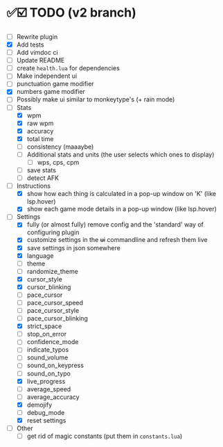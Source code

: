 # ✅☑️ TODO (v2 branch)

- [ ] Rewrite plugin
- [x] Add tests
- [ ] Add vimdoc ci
- [ ] Update README
- [ ] create `health.lua` for dependencies
- [ ] Make independent ui
- [ ] punctuation game modifier
- [x] numbers game modifier
- [ ] Possibly make ui similar to monkeytype's (+ rain mode)
- [ ] Stats
  - [x] wpm
  - [x] raw wpm
  - [x] accuracy
  - [x] total time
  - [ ] consistency (maaaybe)
  - [ ] Additional stats and units (the user selects which ones to display)
    - [ ] wps, cps, cpm
  - [ ] save stats
  - [ ] detect AFK
- [ ] Instructions
  - [x] show how each thing is calculated in a pop-up window on 'K' (like lsp.hover)
  - [x] show each game mode details in a pop-up window (like lsp.hover)
- [ ] Settings
  - [x] fully (or almost fully) remove config and the 'standard' way of configuring plugin
  - [x] customize settings in the ~~ui~~ commandline and refresh them live
  - [x] save settings in json somewhere
  - [x] language
  - [ ] theme
  - [ ] randomize_theme
  - [x] cursor_style
  - [x] cursor_blinking
  - [ ] pace_cursor
  - [ ] pace_cursor_speed
  - [ ] pace_cursor_style
  - [ ] pace_cursor_blinking
  - [x] strict_space
  - [ ] stop_on_error
  - [ ] confidence_mode
  - [ ] indicate_typos
  - [ ] sound_volume
  - [ ] sound_on_keypress
  - [ ] sound_on_typo
  - [x] live_progress
  - [ ] average_speed
  - [ ] average_accuracy
  - [x] demojify
  - [ ] debug_mode
  - [x] reset settings
- [ ] Other
  - [ ] get rid of magic constants (put them in `constants.lua`)
